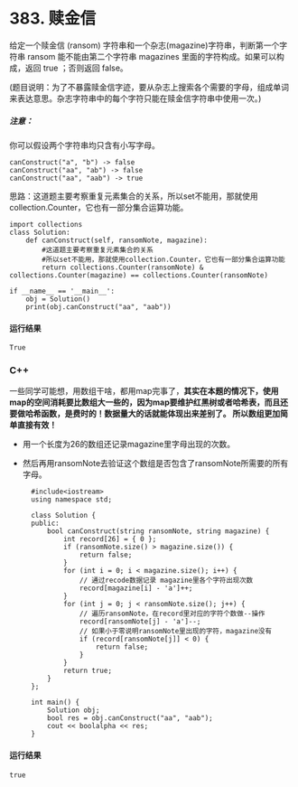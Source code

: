# 383. 赎金信
给定一个赎金信 (ransom) 字符串和一个杂志(magazine)字符串，判断第一个字符串 ransom 能不能由第二个字符串 magazines 里面的字符构成。如果可以构成，返回 true ；否则返回 false。

(题目说明：为了不暴露赎金信字迹，要从杂志上搜索各个需要的字母，组成单词来表达意思。杂志字符串中的每个字符只能在赎金信字符串中使用一次。)

##### 注意：

你可以假设两个字符串均只含有小写字母。

    canConstruct("a", "b") -> false
    canConstruct("aa", "ab") -> false
    canConstruct("aa", "aab") -> true

思路：这道题主要考察重复元素集合的关系，所以set不能用，那就使用collection.Counter，它也有一部分集合运算功能。

    import collections
    class Solution:
        def canConstruct(self, ransomNote, magazine):
            #这道题主要考察重复元素集合的关系
            #所以set不能用，那就使用collection.Counter，它也有一部分集合运算功能
            return collections.Counter(ransomNote) & collections.Counter(magazine) == collections.Counter(ransomNote)

    if __name__ == '__main__':
        obj = Solution()
        print(obj.canConstruct("aa", "aab"))
        
 #### 运行结果
    True

### C++
一些同学可能想，用数组干啥，都用map完事了，**其实在本题的情况下，使用map的空间消耗要比数组大一些的，因为map要维护红黑树或者哈希表，而且还要做哈希函数，是费时的！数据量大的话就能体现出来差别了。 所以数组更加简单直接有效！**

* 用一个长度为26的数组还记录magazine里字母出现的次数。
* 然后再用ransomNote去验证这个数组是否包含了ransomNote所需要的所有字母。

        #include<iostream>
        using namespace std;

        class Solution {
        public:
            bool canConstruct(string ransomNote, string magazine) {
                int record[26] = { 0 };
                if (ransomNote.size() > magazine.size()) {
                    return false;
                }
                for (int i = 0; i < magazine.size(); i++) {
                    // 通过recode数据记录 magazine里各个字符出现次数
                    record[magazine[i] - 'a']++;
                }
                for (int j = 0; j < ransomNote.size(); j++) {
                    // 遍历ransomNote，在record里对应的字符个数做--操作
                    record[ransomNote[j] - 'a']--;
                    // 如果小于零说明ransomNote里出现的字符，magazine没有
                    if (record[ransomNote[j]] < 0) {
                        return false;
                    }
                }
                return true;
            }
        };

        int main() {
            Solution obj;
            bool res = obj.canConstruct("aa", "aab");
            cout << boolalpha << res;
        }
#### 运行结果
    true
                                
